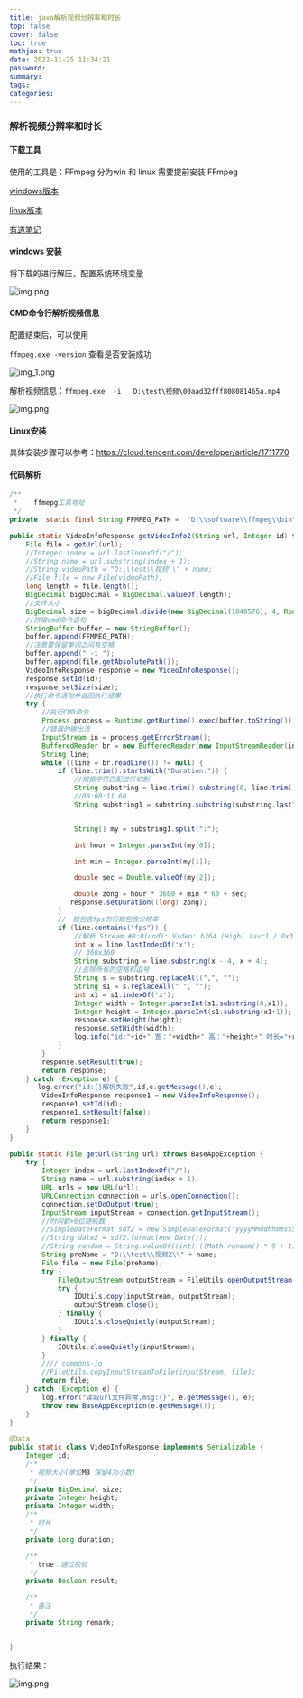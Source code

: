 ```yaml
---
title: java解析视频分辨率和时长
top: false
cover: false
toc: true
mathjax: true
date: 2022-11-25 11:34:21
password:
summary:
tags:
categories:
---
```

### 解析视频分辨率和时长
#### 下载工具
使用的工具是：FFmpeg 分为win 和 linux
需要提前安装 FFmpeg

[windows版本](https://itdfq.lanzouy.com/iVONE0gtzerc) 

[linux版本](https://itdfq.lanzouy.com/imCTY0gtzegb)

[有道笔记](https://note.youdao.com/s/6CaSKFrm)

#### windows 安装

将下载的进行解压，配置系统环境变量

![img.png](https://note.youdao.com/yws/public/resource/2f6c38ccc86b5b724735ca97a72d06c1/xmlnote/WEBRESOURCE90951ab44c9005e6ce27947176bdf397/373)

#### CMD命令行解析视频信息

配置结束后，可以使用

```ffmpeg.exe -version``` 查看是否安装成功

![img_1.png](https://note.youdao.com/yws/public/resource/2f6c38ccc86b5b724735ca97a72d06c1/xmlnote/WEBRESOURCEddb4f4930255e61497b3f8722afade4e/379)

解析视频信息：```ffmpeg.exe  -i   D:\test\视频\00aad32fff808081465a.mp4```

![img.png](https://note.youdao.com/yws/public/resource/2f6c38ccc86b5b724735ca97a72d06c1/xmlnote/WEBRESOURCE3fbe76bebeab7cd5313520aa8a155427/384)

#### Linux安装

具体安装步骤可以参考：https://cloud.tencent.com/developer/article/1711770
#### 代码解析
```java
/**
 *    ffmepg工具地址
 */
private  static final String FFMPEG_PATH =  "D:\\software\\ffmpeg\\bin\\ffmpeg.exe";

public static VideoInfoResponse getVideoInfo2(String url, Integer id) throws BaseAppException {
    File file = getUrl(url);
    //Integer index = url.lastIndexOf("/");
    //String name = url.substring(index + 1);
    //String videoPath = "D:\\test\\视频\\" + name;
    //File file = new File(videoPath);
    long length = file.length();
    BigDecimal bigDecimal = BigDecimal.valueOf(length);
    //文件大小
    BigDecimal size = bigDecimal.divide(new BigDecimal(1048576), 4, RoundingMode.HALF_UP);
    //拼接cmd命令语句
    StringBuffer buffer = new StringBuffer();
    buffer.append(FFMPEG_PATH);
    //注意要保留单词之间有空格
    buffer.append(" -i ");
    buffer.append(file.getAbsolutePath());
    VideoInfoResponse response = new VideoInfoResponse();
    response.setId(id);
    response.setSize(size);
    //执行命令语句并返回执行结果
    try {
        //执行CMD命令
        Process process = Runtime.getRuntime().exec(buffer.toString());
        //错误的输出流
        InputStream in = process.getErrorStream();
        BufferedReader br = new BufferedReader(new InputStreamReader(in));
        String line;
        while ((line = br.readLine()) != null) {
            if (line.trim().startsWith("Duration:")) {
                //根据字符匹配进行切割
                String substring = line.trim().substring(0, line.trim().indexOf(","));
                //00:00:11.60
                String substring1 = substring.substring(substring.lastIndexOf(' ') + 1);


                String[] my = substring1.split(":");

                int hour = Integer.parseInt(my[0]);

                int min = Integer.parseInt(my[1]);

                double sec = Double.valueOf(my[2]);

                double zong = hour * 3600 + min * 60 + sec;
               response.setDuration((long) zong);
            }
            //一般包含fps的行就包含分辨率
            if (line.contains("fps")) {
                //解析 Stream #0:0(und): Video: h264 (High) (avc1 / 0x31637661), yuv420p(tv, bt709), 540x714, 1081 kb/s, 30 fps, 30 tbr, 15360 tbn, 60 tbc (default)
                int x = line.lastIndexOf('x');
                // 360x360
                String substring = line.substring(x - 4, x + 4);
                //去除所有的空格和逗号
                String s = substring.replaceAll(",", "");
                String s1 = s.replaceAll(" ", "");
                int x1 = s1.indexOf('x');
                Integer width = Integer.parseInt(s1.substring(0,x1));
                Integer height = Integer.parseInt(s1.substring(x1+1));
                response.setHeight(height);
                response.setWidth(width);
                log.info("id:"+id+" 宽："+width+" 高："+height+" 时长="+response.getDuration()+" 大小："+size+"MB");
            }
        }
        response.setResult(true);
        return response;
    } catch (Exception e) {
       log.error("id:{}解析失败",id,e.getMessage(),e);
        VideoInfoResponse response1 = new VideoInfoResponse();
        response1.setId(id);
        response1.setResult(false);
        return response1;
    }
}

public static File getUrl(String url) throws BaseAppException {
    try {
        Integer index = url.lastIndexOf("/");
        String name = url.substring(index + 1);
        URL urls = new URL(url);
        URLConnection connection = urls.openConnection();
        connection.setDoOutput(true);
        InputStream inputStream = connection.getInputStream();
        //时间戳+6位随机数
        //SimpleDateFormat sdf2 = new SimpleDateFormat("yyyyMMddhhmmssSSS");
        //String date2 = sdf2.format(new Date());
        //String random = String.valueOf((int) ((Math.random() * 9 + 1) * Math.pow(10,5)));
        String preName = "D:\\test\\视频2\\" + name;
        File file = new File(preName);
        try {
            FileOutputStream outputStream = FileUtils.openOutputStream(file);
            try {
                IOUtils.copy(inputStream, outputStream);
                outputStream.close();
            } finally {
                IOUtils.closeQuietly(outputStream);
            }
        } finally {
            IOUtils.closeQuietly(inputStream);
        }
        //// commons-io
        //FileUtils.copyInputStreamToFile(inputStream, file);
        return file;
    } catch (Exception e) {
        log.error("读取url文件异常,msg:{}", e.getMessage(), e);
        throw new BaseAppException(e.getMessage());
    }
}

@Data
public static class VideoInfoResponse implements Serializable {
    Integer id;
    /**
     * 视频大小(单位MB 保留4为小数)
     */
    private BigDecimal size;
    private Integer height;
    private Integer width;
    /**
     * 时长
     */
    private Long duration;

    /**
     * true：通过校验
     */
    private Boolean result;

    /**
     * 备注
     */
    private String remark;


}
```

执行结果：

![img.png](https://note.youdao.com/yws/public/resource/2f6c38ccc86b5b724735ca97a72d06c1/xmlnote/WEBRESOURCEf86eae85a0e9fa5e0622fa5e43ea98b9/391)